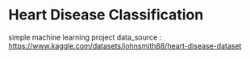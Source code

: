 # Heart Disease Classification
simple machine learning project
data_source : https://www.kaggle.com/datasets/johnsmith88/heart-disease-dataset
